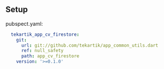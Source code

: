 ## Setup

pubspect.yaml:

```yaml
  tekartik_app_cv_firestore:
    git:
      url: git://github.com/tekartik/app_common_utils.dart
      ref: null_safety
      path: app_cv_firestore
    version: '>=0.1.0'
```